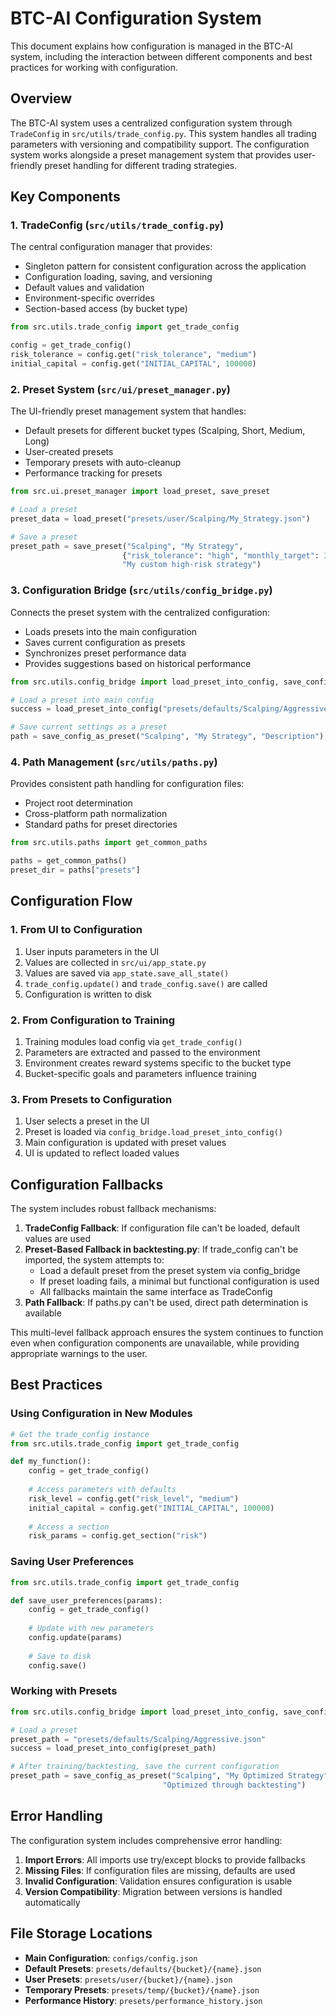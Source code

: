 # BTC-AI Configuration System

This document explains how configuration is managed in the BTC-AI system, including the interaction between different components and best practices for working with configuration.

## Overview

The BTC-AI system uses a centralized configuration system through `TradeConfig` in `src/utils/trade_config.py`. This system handles all trading parameters with versioning and compatibility support. The configuration system works alongside a preset management system that provides user-friendly preset handling for different trading strategies.

## Key Components

### 1. TradeConfig (`src/utils/trade_config.py`)

The central configuration manager that provides:
- Singleton pattern for consistent configuration across the application
- Configuration loading, saving, and versioning
- Default values and validation
- Environment-specific overrides
- Section-based access (by bucket type)

```python
from src.utils.trade_config import get_trade_config

config = get_trade_config()
risk_tolerance = config.get("risk_tolerance", "medium")
initial_capital = config.get("INITIAL_CAPITAL", 100000)
```

### 2. Preset System (`src/ui/preset_manager.py`)

The UI-friendly preset management system that handles:
- Default presets for different bucket types (Scalping, Short, Medium, Long)
- User-created presets
- Temporary presets with auto-cleanup
- Performance tracking for presets

```python
from src.ui.preset_manager import load_preset, save_preset

# Load a preset
preset_data = load_preset("presets/user/Scalping/My_Strategy.json")

# Save a preset
preset_path = save_preset("Scalping", "My Strategy", 
                         {"risk_tolerance": "high", "monthly_target": 30.0},
                         "My custom high-risk strategy")
```

### 3. Configuration Bridge (`src/utils/config_bridge.py`)

Connects the preset system with the centralized configuration:
- Loads presets into the main configuration
- Saves current configuration as presets
- Synchronizes preset performance data
- Provides suggestions based on historical performance

```python
from src.utils.config_bridge import load_preset_into_config, save_config_as_preset

# Load a preset into main config
success = load_preset_into_config("presets/defaults/Scalping/Aggressive.json")

# Save current settings as a preset
path = save_config_as_preset("Scalping", "My Strategy", "Description")
```

### 4. Path Management (`src/utils/paths.py`)

Provides consistent path handling for configuration files:
- Project root determination
- Cross-platform path normalization
- Standard paths for preset directories

```python
from src.utils.paths import get_common_paths

paths = get_common_paths()
preset_dir = paths["presets"]
```

## Configuration Flow

### 1. From UI to Configuration

1. User inputs parameters in the UI
2. Values are collected in `src/ui/app_state.py`
3. Values are saved via `app_state.save_all_state()`
4. `trade_config.update()` and `trade_config.save()` are called
5. Configuration is written to disk

### 2. From Configuration to Training

1. Training modules load config via `get_trade_config()`
2. Parameters are extracted and passed to the environment
3. Environment creates reward systems specific to the bucket type
4. Bucket-specific goals and parameters influence training

### 3. From Presets to Configuration

1. User selects a preset in the UI
2. Preset is loaded via `config_bridge.load_preset_into_config()`
3. Main configuration is updated with preset values
4. UI is updated to reflect loaded values

## Configuration Fallbacks

The system includes robust fallback mechanisms:

1. **TradeConfig Fallback**: If configuration file can't be loaded, default values are used
2. **Preset-Based Fallback in backtesting.py**: If trade_config can't be imported, the system attempts to:
   - Load a default preset from the preset system via config_bridge
   - If preset loading fails, a minimal but functional configuration is used
   - All fallbacks maintain the same interface as TradeConfig
3. **Path Fallback**: If paths.py can't be used, direct path determination is available

This multi-level fallback approach ensures the system continues to function even when configuration components are unavailable, while providing appropriate warnings to the user.

## Best Practices

### Using Configuration in New Modules

```python
# Get the trade_config instance
from src.utils.trade_config import get_trade_config

def my_function():
    config = get_trade_config()
    
    # Access parameters with defaults
    risk_level = config.get("risk_level", "medium")
    initial_capital = config.get("INITIAL_CAPITAL", 100000)
    
    # Access a section
    risk_params = config.get_section("risk")
```

### Saving User Preferences

```python
from src.utils.trade_config import get_trade_config

def save_user_preferences(params):
    config = get_trade_config()
    
    # Update with new parameters
    config.update(params)
    
    # Save to disk
    config.save()
```

### Working with Presets

```python
from src.utils.config_bridge import load_preset_into_config, save_config_as_preset

# Load a preset
preset_path = "presets/defaults/Scalping/Aggressive.json"
success = load_preset_into_config(preset_path)

# After training/backtesting, save the current configuration
preset_path = save_config_as_preset("Scalping", "My Optimized Strategy", 
                                  "Optimized through backtesting")
```

## Error Handling

The configuration system includes comprehensive error handling:

1. **Import Errors**: All imports use try/except blocks to provide fallbacks
2. **Missing Files**: If configuration files are missing, defaults are used
3. **Invalid Configuration**: Validation ensures configuration is usable
4. **Version Compatibility**: Migration between versions is handled automatically

## File Storage Locations

- **Main Configuration**: `configs/config.json`
- **Default Presets**: `presets/defaults/{bucket}/{name}.json`
- **User Presets**: `presets/user/{bucket}/{name}.json`
- **Temporary Presets**: `presets/temp/{bucket}/{name}.json`
- **Performance History**: `presets/performance_history.json` 